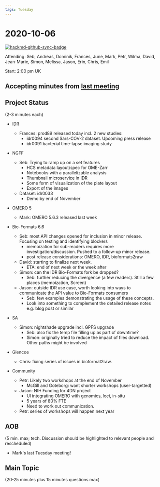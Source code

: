 ```yaml
---
tags: Tuesday
---
```


# 2020-10-06

[![hackmd-github-sync-badge](https://hackmd.io/2HZIRlkbRdeXT8hRsKHo5g/badge)](https://hackmd.io/2HZIRlkbRdeXT8hRsKHo5g)


Attending: Seb, Andreas, Dominik, Frances, June, Mark, Petr, Wilma, David, Jean-Marie, Simon, Melissa, Jason, Erin, Chris, Emil

Start: 2:00 pm UK

## Accepting minutes from [<u>last meeting</u>](https://github.com/ome/meeting-minutes)

## Project Status

(2-3 minutes each)

- IDR
    - Frances: prod89 released today incl. 2 new studies:
        - idr0094 second Sars-COV-2 dataset. Upcoming press release
        - idr0091 bacterial time-lapse imaging study

- NGFF
    - Seb: Trying to ramp up on a set features
        - HCS metadata layout/spec for OME-Zarr 
        - Notebooks with a parallelizable analysis
        - Thumbnail microservice in IDR 
        - Some form of visualization of the plate layout
        - Export of the images
    - Dataset: idr0033
        - Demo by end of November

- OMERO 5
    - Mark: OMERO 5.6.3 released last week

- Bio-Formats 6.6
    - Seb: most API changes opened for inclusion in minor release. Focusing on testing and identifying blockers
        - memoization for sub-readers requires more investigation/discussion. Pushed to a follow-up minor release. 
        - post release considerations: OMERO, IDR, bioformats2raw
    - David: starting to finalize next week.
        - ETA: end of next week or the week after
    - Simon: can the IDR Bio-Formats fork be dropped?
        - Seb: further reducing the divergence (a few readers). Still a few places (memoization, Screen)
    - Jason: outside IDR use case, worth looking into ways to communicate the API value to Bio-Formats consumers
        - Seb: few examples demonstrating the usage of these concepts.
        - Look into something to complement the detailed release notes e.g. blog post or similar

- SA
    - Simon: nightshade upgrade incl. GPFS upgrade
        - Seb: also fix the temp file filling up as part of downtime?
        - Simon: originally tried to reduce the impact of files download. Other paths might be involved

- Glencoe
    - Chris: fixing series of issues in bioformat2raw.

- Community
    - Petr: Likely two workshops at the end of November
        - McGill and Goteborg: want shorter workshops (user-targetted)
    - Jason: NIH Funding for 4DN project
        - UI integrating OMERO with genomics, loci, in-situ
        - 5 years of 80% FTE
        - Need to work out communication.
    - Petr: series of workshops will happen next year

## AOB

(5 min. max; tech. Discussion should be highlighted to relevant people and rescheduled)

- Mark's last Tuesday meeting!

## Main Topic

(20-25 minutes plus 15 minutes questions max)
